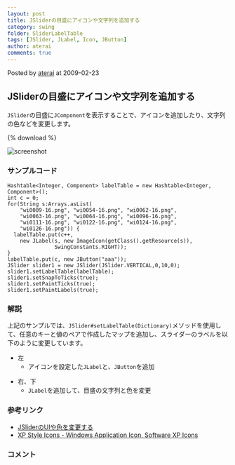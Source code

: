 ```yaml
---
layout: post
title: JSliderの目盛にアイコンや文字列を追加する
category: swing
folder: SliderLabelTable
tags: [JSlider, JLabel, Icon, JButton]
author: aterai
comments: true
---
```


Posted by [aterai](http://terai.xrea.jp/aterai.html) at 2009-02-23

## JSliderの目盛にアイコンや文字列を追加する
`JSlider`の目盛に`JComponent`を表示することで、アイコンを追加したり、文字列の色などを変更します。

{% download %}

![screenshot](https://lh6.googleusercontent.com/_9Z4BYR88imo/TQTTNRK4g8I/AAAAAAAAAkA/dn8dNaWNmxM/s800/SliderLabelTable.png)

### サンプルコード
<pre class="prettyprint"><code>Hashtable&lt;Integer, Component&gt; labelTable = new Hashtable&lt;Integer, Component&gt;();
int c = 0;
for(String s:Arrays.asList(
    "wi0009-16.png", "wi0054-16.png", "wi0062-16.png",
    "wi0063-16.png", "wi0064-16.png", "wi0096-16.png",
    "wi0111-16.png", "wi0122-16.png", "wi0124-16.png",
    "wi0126-16.png")) {
  labelTable.put(c++,
    new JLabel(s, new ImageIcon(getClass().getResource(s)),
               SwingConstants.RIGHT));
}
labelTable.put(c, new JButton("aaa"));
JSlider slider1 = new JSlider(JSlider.VERTICAL,0,10,0);
slider1.setLabelTable(labelTable);
slider1.setSnapToTicks(true);
slider1.setPaintTicks(true);
slider1.setPaintLabels(true);
</code></pre>

### 解説
上記のサンプルでは、`JSlider#setLabelTable(Dictionary)`メソッドを使用して、任意のキーと値のペアで作成したマップを追加し、スライダーのラベルを以下のように変更しています。

- 左
    - アイコンを設定した`JLabel`と、`JButton`を追加

<!-- dummy comment line for breaking list -->

- 右、下
    - `JLabel`を追加して、目盛の文字列と色を変更

<!-- dummy comment line for breaking list -->

### 参考リンク
- [JSliderのUIや色を変更する](http://terai.xrea.jp/Swing/VolumeSlider.html)
- [XP Style Icons - Windows Application Icon, Software XP Icons](http://www.icongalore.com/)

<!-- dummy comment line for breaking list -->

### コメント
